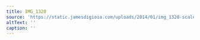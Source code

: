 ```yaml
---
title: IMG_1320
source: 'https://static.jamesdigioia.com/uploads/2014/01/img_1320-scaled.jpg'
altText: ''
caption: ''
---
```


